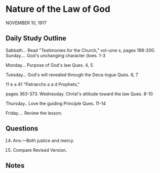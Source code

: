 # Nature of the Law of God
NOVEMBER 10, 1917

## Daily Study Outline

Sabbath... Read "Testimonies for the Church," vol-ume s, pages 198-200. Sunday.... God's unchanging character (toes. 1-3

Monday... Purpose of God's law Ques. 4, 5

Tuesday... God's will revealed through the Deca-logue Ques. 6, 7

11 e a 41 "Patriarchs a a d Prophets,"

pages 363-373. Wednesday. Christ's attitude toward the law Ques. 8-10

Thursday.. Love the guiding Principle Ques. 11-14

Friday.... Review the lesson.

## Questions

14. Ans.—Both justice and mercy.

18. Compare Revised Version.

## Notes


